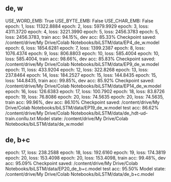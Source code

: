 ## de, w
USE_WORD_EMB: True
USE_BYTE_EMB: False
USE_CHAR_EMB: False
epoch: 1, loss: 11322.8884
epoch: 2, loss: 5979.9929
epoch: 3, loss: 4311.3720
epoch: 4, loss: 3221.3990
epoch: 5, loss: 2456.3783
epoch: 5, loss: 2456.3783, train acc: 94.15%, dev acc: 85.33%
Checkpoint saved: /content/drive/My Drive/Colab Notebooks/biLSTM/data/EP4_de_w.model
epoch: 6, loss: 1854.6281
epoch: 7, loss: 1399.2387
epoch: 8, loss: 1076.4374
epoch: 9, loss: 806.8803
epoch: 10, loss: 585.4004
epoch: 10, loss: 585.4004, train acc: 98.66%, dev acc: 85.83%
Checkpoint saved: /content/drive/My Drive/Colab Notebooks/biLSTM/data/EP9_de_w.model
epoch: 11, loss: 433.9204
epoch: 12, loss: 322.8268
epoch: 13, loss: 237.8464
epoch: 14, loss: 184.2527
epoch: 15, loss: 144.8435
epoch: 15, loss: 144.8435, train acc: 99.85%, dev acc: 85.92%
Checkpoint saved: /content/drive/My Drive/Colab Notebooks/biLSTM/data/EP14_de_w.model
epoch: 16, loss: 126.6383
epoch: 17, loss: 100.7902
epoch: 18, loss: 83.8726
epoch: 19, loss: 76.8086
epoch: 20, loss: 74.5635
epoch: 20, loss: 74.5635, train acc: 99.96%, dev acc: 86.10%
Checkpoint saved: /content/drive/My Drive/Colab Notebooks/biLSTM/data/EP19_de_w.model
test acc: 86.62%
/content/drive/My Drive/Colab Notebooks/biLSTM/data/de_hdt-ud-train.conllu.txt
Model state: /content/drive/My Drive/Colab Notebooks/biLSTM/data/de_w.model

## de, b+c
epoch: 17, loss: 238.2588
epoch: 18, loss: 192.6160
epoch: 19, loss: 174.3819
epoch: 20, loss: 153.4098
epoch: 20, loss: 153.4098, train acc: 99.48%, dev acc: 95.09%
Checkpoint saved: /content/drive/My Drive/Colab Notebooks/biLSTM/data/EP20_de_b+c.model
test acc: 95.50%
Model state: /content/drive/My Drive/Colab Notebooks/biLSTM/data/de_b+c.model